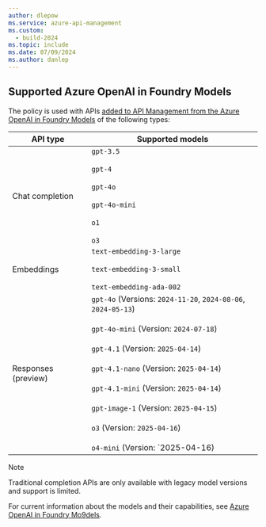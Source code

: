 ```yaml
---
author: dlepow
ms.service: azure-api-management
ms.custom:
  - build-2024
ms.topic: include
ms.date: 07/09/2024
ms.author: danlep
---
```


## Supported Azure OpenAI in Foundry Models

The policy is used with APIs [added to API Management from the Azure OpenAI in Foundry Models](../articles/api-management/azure-openai-api-from-specification.md) of the following types:

| API type | Supported models |
|-------|-------------|
| Chat completion     |  `gpt-3.5`<br/><br/>`gpt-4`<br/><br/>`gpt-4o`<br/><br/>`gpt-4o-mini`<br/><br/>`o1`<br/><br/>`o3` |
| Embeddings | `text-embedding-3-large`<br/><br/> `text-embedding-3-small`<br/><br/>`text-embedding-ada-002` |
| Responses (preview) | `gpt-4o` (Versions: `2024-11-20`, `2024-08-06`, `2024-05-13`)<br/><br/>`gpt-4o-mini` (Version: `2024-07-18`)<br/><br/>`gpt-4.1` (Version: `2025-04-14`)<br/><br/>`gpt-4.1-nano` (Version: `2025-04-14`)<br/><br/>`gpt-4.1-mini` (Version: `2025-04-14`)<br/><br/>`gpt-image-1` (Version: `2025-04-15`)<br/><br/>`o3` (Version: `2025-04-16`)<br/><br/>`o4-mini` (Version: `2025-04-16)


> [!NOTE]
> Traditional completion APIs are only available with legacy model versions and support is limited.

For current information about the models and their capabilities, see [Azure OpenAI in Foundry Mo9dels](/azure/ai-services/openai/concepts/models).

